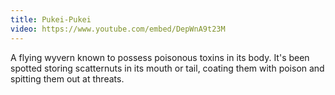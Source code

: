 ```yaml
---
title: Pukei-Pukei
video: https://www.youtube.com/embed/DepWnA9t23M
---
```


A flying wyvern known to possess poisonous toxins in its body.
It's been spotted storing scatternuts in its mouth or tail, coating them with poison and spitting them out at threats.
